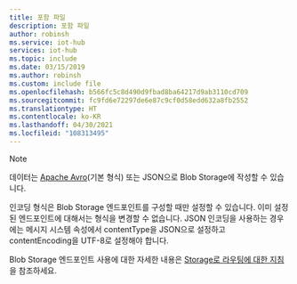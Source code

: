 ```yaml
---
title: 포함 파일
description: 포함 파일
author: robinsh
ms.service: iot-hub
services: iot-hub
ms.topic: include
ms.date: 03/15/2019
ms.author: robinsh
ms.custom: include file
ms.openlocfilehash: b566fc5c8d490d9fbad8ba64217d9ab3110cd709
ms.sourcegitcommit: fc9fd6e72297de6e87c9cf0d58edd632a8fb2552
ms.translationtype: HT
ms.contentlocale: ko-KR
ms.lasthandoff: 04/30/2021
ms.locfileid: "108313495"
---
```

> [!NOTE]
> 데이터는 [Apache Avro](https://avro.apache.org/)(기본 형식) 또는 JSON으로 Blob Storage에 작성할 수 있습니다. 
>    
> 인코딩 형식은 Blob Storage 엔드포인트를 구성할 때만 설정할 수 있습니다. 이미 설정된 엔드포인트에 대해서는 형식을 변경할 수 없습니다. JSON 인코딩을 사용하는 경우에는 메시지 시스템 속성에서 contentType을 JSON으로 설정하고 contentEncoding을 UTF-8로 설정해야 합니다. 
>
> Blob Storage 엔드포인트 사용에 대한 자세한 내용은 [Storage로 라우팅에 대한 지침](../articles/iot-hub/iot-hub-devguide-messages-d2c.md#azure-storage-as-a-routing-endpoint)을 참조하세요.
>